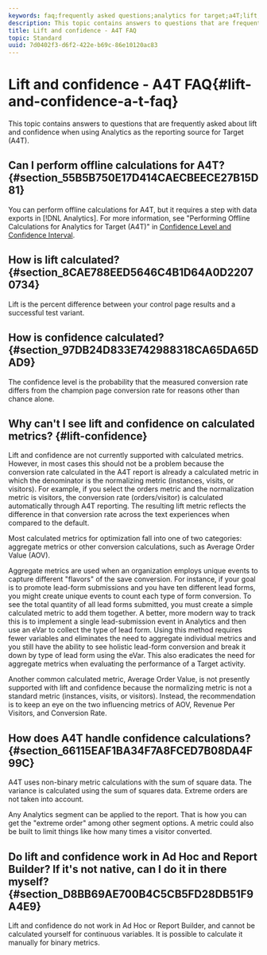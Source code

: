 ```yaml
---
keywords: faq;frequently asked questions;analytics for target;a4T;lift;ad hoc;report builder;confidence
description: This topic contains answers to questions that are frequently asked about lift and confidence when using Analytics as the reporting source for Target (A4T).
title: Lift and confidence - A4T FAQ
topic: Standard
uuid: 7d0402f3-d6f2-422e-b69c-86e10120ac83
---
```


# Lift and confidence - A4T FAQ{#lift-and-confidence-a-t-faq}

This topic contains answers to questions that are frequently asked about lift and confidence when using Analytics as the reporting source for Target (A4T).

## Can I perform offline calculations for A4T? {#section_55B5B750E17D414CAECBEECE27B15D81}

You can perform offline calculations for A4T, but it requires a step with data exports in [!DNL Analytics]. For more information, see "Performing Offline Calculations for Analytics for Target (A4T)" in [Confidence Level and Confidence Interval](../../../c-reports/conversion-rate.md#concept_0D0002A1EBDF420E9C50E2A46F36629B).

## How is lift calculated? {#section_8CAE788EED5646C4B1D64A0D22070734}

Lift is the percent difference between your control page results and a successful test variant.

## How is confidence calculated? {#section_97DB24D833E742988318CA65DA65DAD9}

The confidence level is the probability that the measured conversion rate differs from the champion page conversion rate for reasons other than chance alone.

## Why can't I see lift and confidence on calculated metrics? {#lift-confidence}

Lift and confidence are not currently supported with calculated metrics. However, in most cases this should not be a problem because the conversion rate calculated in the A4T report is already a calculated metric in which the denominator is the normalizing metric (instances, visits, or visitors). For example, if you select the orders metric and the normalization metric is visitors, the conversion rate (orders/visitor) is calculated automatically through A4T reporting. The resulting lift metric reflects the difference in that conversion rate across the text experiences when compared to the default.

Most calculated metrics for optimization fall into one of two categories: aggregate metrics or other conversion calculations, such as Average Order Value (AOV).

Aggregate metrics are used when an organization employs unique events to capture different "flavors" of the save conversion. For instance, if your goal is to promote lead-form submissions and you have ten different lead forms, you might create unique events to count each type of form conversion. To see the total quantity of all lead forms submitted, you must create a simple calculated metric to add them together. A better, more modern way to track this is to implement a single lead-submission event in Analytics and then use an eVar to collect the type of lead form. Using this method requires fewer variables and eliminates the need to aggregate individual metrics and you still have the ability to see holistic lead-form conversion and break it down by type of lead form using the eVar. This also eradicates the need for aggregate metrics when evaluating the performance of a Target activity.

Another common calculated metric, Average Order Value, is not presently supported with lift and confidence because the normalizing metric is not a standard metric (instances, visits, or visitors). Instead, the recommendation is to keep an eye on the two influencing metrics of AOV, Revenue Per Visitors, and Conversion Rate.

## How does A4T handle confidence calculations? {#section_66115EAF1BA34F7A8FCED7B08DA4F99C}

A4T uses non-binary metric calculations with the sum of square data. The variance is calculated using the sum of squares data. Extreme orders are not taken into account.

Any Analytics segment can be applied to the report. That is how you can get the "extreme order" among other segment options. A metric could also be built to limit things like how many times a visitor converted.

## Do lift and confidence work in Ad Hoc and Report Builder? If it's not native, can I do it in there myself? {#section_D8BB69AE700B4C5CB5FD28DB51F9A4E9}

Lift and confidence do not work in Ad Hoc or Report Builder, and cannot be calculated yourself for continuous variables. It is possible to calculate it manually for binary metrics. 
